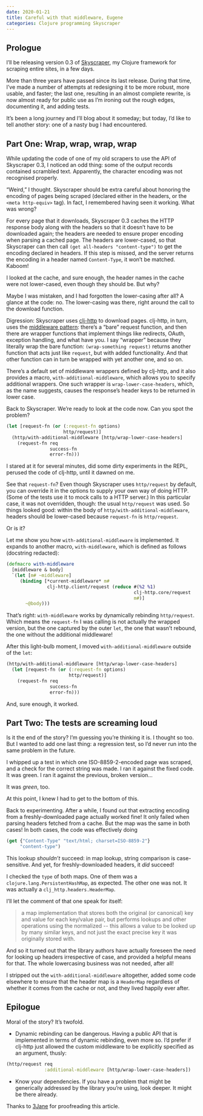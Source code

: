 ```yaml
---
date: 2020-01-21
title: Careful with that middleware, Eugene
categories: Clojure programming Skyscraper
---
```


## Prologue

I’ll be releasing version 0.3 of [Skyscraper][1], my Clojure framework for scraping entire sites, in a few days.

More than three years have passed since its last release. During that time, I’ve made a number of attempts at redesigning it to be more robust, more usable, and faster; the last one, resulting in an almost complete rewrite, is now almost ready for public use as I’m ironing out the rough edges, documenting it, and adding tests.

It’s been a long journey and I’ll blog about it someday; but today, I’d like to tell another story: one of a nasty bug I had encountered.

## Part One: Wrap, wrap, wrap, wrap

While updating the code of one of my old scrapers to use the API of Skyscraper 0.3, I noticed an odd thing: some of the output records contained scrambled text. Apparently, the character encoding was not recognised properly.

“Weird,” I thought. Skyscraper should be extra careful about honoring the encoding of pages being scraped (declared either in the headers, or the `<meta http-equiv>` tag). In fact, I remembered having seen it working. What was wrong?

For every page that it downloads, Skyscraper 0.3 caches the HTTP response body along with the headers so that it doesn’t have to be downloaded again; the headers are needed to ensure proper encoding when parsing a cached page. The headers are lower-cased, so that Skyscraper can then call `(get all-headers "content-type")` to get the encoding declared in headers. If this step is missed, and the server returns the encoding in a header named `Content-Type`, it won’t be matched. Kaboom!

I looked at the cache, and sure enough, the header names in the cache were not lower-cased, even though they should be. But why?

Maybe I was mistaken, and I had forgotten the lower-casing after all? A glance at the code: no. The lower-casing was there, right around the call to the download function.

Digression: Skyscraper uses [clj-http][2] to download pages. clj-http, in turn, uses the [middleware pattern][3]: there’s a “bare” request function, and then there are wrapper functions that implement things like redirects, OAuth, exception handling, and what have you. I say “wrapper” because they literally wrap the bare function: `(wrap-something request)` returns another function that acts just like `request`, but with added functionality. And that other function can in turn be wrapped with yet another one, and so on.

There’s a default set of middleware wrappers defined by clj-http, and it also provides a macro,
`with-additional-middleware`, which allows you to specify additional wrappers. One such wrapper is
`wrap-lower-case-headers`, which, as the name suggests, causes the response’s header keys to
be returned in lower case.

Back to Skyscraper. We’re ready to look at the code now. Can you spot the problem?

```clojure
(let [request-fn (or (:request-fn options)
                     http/request)]
  (http/with-additional-middleware [http/wrap-lower-case-headers]
    (request-fn req
                success-fn
                error-fn)))
```

I stared at it for several minutes, did some dirty experiments in the REPL, perused the code of clj-http, until it dawned on me.

See that `request-fn`? Even though Skyscraper uses `http/request` by default, you can override it in the options to supply your own way of doing HTTP. (Some of the tests use it to mock calls to a HTTP server.) In this particular case, it was not overridden, though: the usual `http/request` was used. So things looked good: within the body of `http/with-additional-middleware`, headers should be lower-cased because `request-fn` is `http/request`.

Or is it?

Let me show you how `with-additional-middleware` is implemented. It expands to another macro, `with-middleware`, which is defined as follows (docstring redacted):

```clojure
(defmacro with-middleware
  [middleware & body]
  `(let [m# ~middleware]
     (binding [*current-middleware* m#
               clj-http.client/request (reduce #(%2 %1)
                                               clj-http.core/request
                                               m#)]
       ~@body)))
```

That’s right: `with-middleware` works by dynamically rebinding `http/request`. Which means the `request-fn` I was calling is not actually the wrapped version, but the one captured by the outer `let`, the one that wasn’t rebound, the one without the additional middleware!

After this light-bulb moment, I moved `with-additional-middleware` outside of the `let`:

```clojure
(http/with-additional-middleware [http/wrap-lower-case-headers]
  (let [request-fn (or (:request-fn options)
                       http/request)]
    (request-fn req
                success-fn
                error-fn)))
```

And, sure enough, it worked.

## Part Two: The tests are screaming loud

Is it the end of the story? I’m guessing you’re thinking it is. I thought so too. But I wanted to add one last thing: a regression test, so I’d never run into the same problem in the future.

I whipped up a test in which one ISO-8859-2-encoded page was scraped, and a check for the correct string was made. I ran it against the fixed code. It was green. I ran it against the previous, broken version…

It was _green_, too.

At this point, I knew I had to get to the bottom of this.

Back to experimenting. After a while, I found out that extracting encoding from a freshly-downloaded page actually worked fine! It only failed when parsing headers fetched from a cache. But the map was the same in both cases! In both cases, the code was effectively doing

```clojure
(get {"Content-Type" "text/html; charset=ISO-8859-2"}
     "content-type")
```

This lookup _shouldn’t_ succeed: in map lookup, string comparison is case-sensitive. And yet, for freshly-downloaded headers, it _did_ succeed!

I checked the `type` of both maps. One of them was a `clojure.lang.PersistentHashMap`, as expected. The other one was not. It was actually a `clj_http.headers.HeaderMap`.

I’ll let the comment of that one speak for itself:

> a map implementation that stores both the original (or canonical)
> key and value for each key/value pair, but performs lookups and
> other operations using the normalized -- this allows a value to be
> looked up by many similar keys, and not just the exact precise key
> it was originally stored with.

And so it turned out that the library authors have actually foreseen the need for looking up headers irrespective of case, and provided a helpful means for that. The whole lowercasing business was not needed, after all!

I stripped out the `with-additional-middleware` altogether, added some code elsewhere to ensure that the header map is a `HeaderMap` regardless of whether it comes from the cache or not, and they lived happily ever after.

## Epilogue

Moral of the story? It’s twofold.

 - Dynamic rebinding can be dangerous. Having a public API that is implemented in terms of dynamic rebinding, even more so. I’d prefer if clj-http just allowed the custom middleware to be explicitly specified as an argument, thusly:
```clojure
(http/request req
              :additional-middleware [http/wrap-lower-case-headers])
```


 - Know your dependencies. If you have a problem that might be generically addressed by the library you’re using, look deeper. It might be there already.

Thanks to [3Jane][4] for proofreading this article.

 [1]: https://github.com/nathell/skyscraper
 [2]: https://github.com/dakrone/clj-http
 [3]: http://clojure-doc.org/articles/cookbooks/middleware.html
 [4]: https://www.3jane.co.uk
